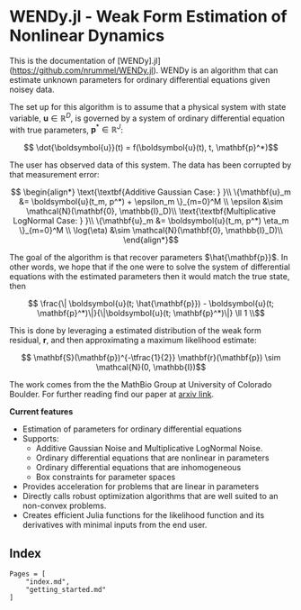 # WENDy.jl - Weak Form Estimation of Nonlinear Dynamics

This is the documentation of [WENDy].jl](https://github.com/nrummel/WENDy.jl).
WENDy is an algorithm that can estimate unknown parameters for ordinary differential equations given noisey data.

The set up for this algorithm is to assume that a physical system with state variable, $\boldsymbol{u} \in \mathbb{R}^D$, is governed by a system of ordinary differential equation with true parameters, $\mathbf{p}^* \in \mathbb{R}^J$:
```math
    \dot{\boldsymbol{u}}(t) = f(\boldsymbol{u}(t), t, \mathbf{p}^*)
```
The user has observed data of this system. The data has been corrupted by that measurement error:

```math
    \begin{align*}
    \text{\textbf{Additive Gaussian Case: } }\\ 
    \{\mathbf{u}_m &= \boldsymbol{u}(t_m, p^*) + \epsilon_m \}_{m=0}^M \\
    \epsilon &\sim \mathcal{N}(\mathbf{0}, \mathbb{I}_D)\\

    \text{\textbf{Multiplicative LogNormal Case: } }\\ 
    \{\mathbf{u}_m &= \boldsymbol{u}(t_m, p^*) \eta_m \}_{m=0}^M \\
    \log(\eta) &\sim \mathcal{N}(\mathbf{0}, \mathbb{I}_D)\\
    \end{align*}
```
The goal of the algorithm is that recover parameters $\hat{\mathbf{p}}$. In other words, we hope that if the one were to solve the system of differential equations with the estimated parameters then it would match the true state, then 
```math
    \frac{\| \boldsymbol{u}(t; \hat{\mathbf{p}}) - \boldsymbol{u}(t; \mathbf{p}^*)\|}{\|\boldsymbol{u}(t; \mathbf{p}^*)\|} \ll 1 \\
```
This is done by leveraging a estimated distribution of the weak form residual, $\mathbf{r}$, and then approximating a maximum likelihood estimate: 
```math
    \mathbf{S}(\mathbf{p})^{-\tfrac{1}{2}} \mathbf{r}(\mathbf{p}) \sim \mathcal{N}(0, \mathbb{I})
```
The work comes from the the MathBio Group at University of Colorado Boulder. For further reading find our paper at [arxiv link](https://arxiv.org/).

**Current features**

- Estimation of parameters for ordinary differential equations
- Supports: 
    - Additive Gaussian Noise and Multiplicative LogNormal Noise.
    - Ordinary differential equations that are nonlinear in parameters
    - Ordinary differential equations that are inhomogeneous 
    - Box constraints for parameter spaces
- Provides acceleration for problems that are linear in parameters 
- Directly calls robust optimization algorithms that are well suited to an non-convex problems.
- Creates efficient Julia functions for the likelihood function and its derivatives with minimal inputs from the end user.

## Index

```@contents
Pages = [
    "index.md",
    "getting_started.md"
]